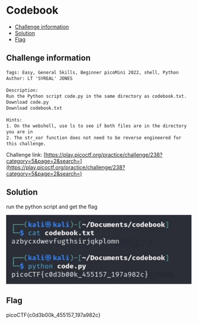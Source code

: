 # Codebook

- [Challenge information](#challenge-information)
- [Solution](#solution)
- [Flag](#flag)

## Challenge information
```
Tags: Easy, General Skills, Beginner picoMini 2022, shell, Python
Author: LT 'SYREAL' JONES

Description:
Run the Python script code.py in the same directory as codebook.txt.
Download code.py
Download codebook.txt

Hints:
1. On the webshell, use ls to see if both files are in the directory you are in
2. The str_xor function does not need to be reverse engineered for this challenge.
```

Challenge link: [https://play.picoctf.org/practice/challenge/238?category=5&page=2&search=](https://play.picoctf.org/practice/challenge/238?category=5&page=2&search=)

## Solution

run the python script and get the flag

<img src="codebook.jpg" width="500" />

## Flag

picoCTF{c0d3b00k_455157_197a982c}
